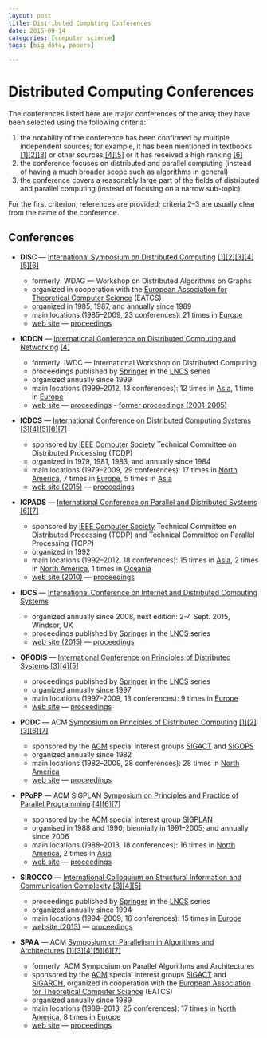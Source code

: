 ```yaml
---
layout: post
title: Distributed Computing Conferences
date: 2015-09-14
categories: [computer science]
tags: [big data, papers]

---
```



# Distributed Computing Conferences 


The conferences listed here are major conferences of the area; they have
been selected using the following criteria:

1.  the notability of the conference has been confirmed by multiple
    independent sources; for example, it has been mentioned in textbooks
    [<span>[</span>1<span>]</span>](https://en.wikipedia.org/wiki/List_of_distributed_computing_conferences#cite_note-lynch-1)[<span>[</span>2<span>]</span>](https://en.wikipedia.org/wiki/List_of_distributed_computing_conferences#cite_note-tel-2)[<span>[</span>3<span>]</span>](https://en.wikipedia.org/wiki/List_of_distributed_computing_conferences#cite_note-georgiou-3)
    or other
    sources,[<span>[</span>4<span>]</span>](https://en.wikipedia.org/wiki/List_of_distributed_computing_conferences#cite_note-podc-mailinglist-4)[<span>[</span>5<span>]</span>](https://en.wikipedia.org/wiki/List_of_distributed_computing_conferences#cite_note-wattenhofer-5)
    or it has received a high ranking
    [<span>[</span>6<span>]</span>](https://en.wikipedia.org/wiki/List_of_distributed_computing_conferences#cite_note-core-6)
2.  the conference focuses on distributed and parallel computing
    (instead of having a much broader scope such as algorithms in
    general)
3.  the conference covers a reasonably large part of the fields of
    distributed and parallel computing (instead of focusing on a narrow
    sub-topic).

For the first criterion, references are provided; criteria 2–3 are
usually clear from the name of the conference.

Conferences
-----

-   **DISC** — [International Symposium on Distributed
    Computing](https://en.wikipedia.org/wiki/International_Symposium_on_Distributed_Computing "International Symposium on Distributed Computing")
    [<span>[</span>1<span>]</span>](https://en.wikipedia.org/wiki/List_of_distributed_computing_conferences#cite_note-lynch-1)[<span>[</span>2<span>]</span>](https://en.wikipedia.org/wiki/List_of_distributed_computing_conferences#cite_note-tel-2)[<span>[</span>3<span>]</span>](https://en.wikipedia.org/wiki/List_of_distributed_computing_conferences#cite_note-georgiou-3)[<span>[</span>4<span>]</span>](https://en.wikipedia.org/wiki/List_of_distributed_computing_conferences#cite_note-podc-mailinglist-4)[<span>[</span>5<span>]</span>](https://en.wikipedia.org/wiki/List_of_distributed_computing_conferences#cite_note-wattenhofer-5)[<span>[</span>6<span>]</span>](https://en.wikipedia.org/wiki/List_of_distributed_computing_conferences#cite_note-core-6)
    -   formerly: WDAG — Workshop on Distributed Algorithms on Graphs
    -   organized in cooperation with the [European Association for
        Theoretical Computer
        Science](/wiki/European_Association_for_Theoretical_Computer_Science "European Association for Theoretical Computer Science")
        (EATCS)
    -   organized in 1985, 1987, and annually since 1989
    -   main locations (1985–2009, 23 conferences): 21 times in
        [Europe](/wiki/Europe "Europe")
    -   [web site](http://www.disc-conference.org/) —
        [proceedings](http://www.informatik.uni-trier.de/~ley/db/conf/wdag/)



-   **ICDCN** — [International Conference on Distributed Computing and
    Networking](https://en.wikipedia.org/w/index.php?title=International_Conference_on_Distributed_Computing_and_Networking&action=edit&redlink=1 "International Conference on Distributed Computing and Networking (page does not exist)")
    [<span>[</span>4<span>]</span>](https://en.wikipedia.org/wiki/List_of_distributed_computing_conferences#cite_note-podc-mailinglist-4)
    -   formerly: IWDC — International Workshop on Distributed Computing
    -   proceedings published by
        [Springer](/wiki/Springer_Science%2BBusiness_Media "Springer Science+Business Media")
        in the
        [LNCS](/wiki/Lecture_Notes_in_Computer_Science "Lecture Notes in Computer Science")
        series
    -   organized annually since 1999
    -   main locations (1999–2012, 13 conferences): 12 times in
        [Asia](/wiki/Asia "Asia"), 1 time in
        [Europe](/wiki/Europe "Europe")
    -   [web site](http://www.icdcn.org/) —
        [proceedings](http://www.informatik.uni-trier.de/~ley/db/conf/icdcn/) -
        [former proceedings
        (2001-2005)](http://www.informatik.uni-trier.de/~ley/db/conf/iwdc/)



-   **ICDCS** — [International Conference on Distributed Computing
    Systems](https://en.wikipedia.org/wiki/International_Conference_on_Distributed_Computing_Systems "International Conference on Distributed Computing Systems")
    [<span>[</span>3<span>]</span>](https://en.wikipedia.org/wiki/List_of_distributed_computing_conferences#cite_note-georgiou-3)[<span>[</span>4<span>]</span>](https://en.wikipedia.org/wiki/List_of_distributed_computing_conferences#cite_note-podc-mailinglist-4)[<span>[</span>5<span>]</span>](https://en.wikipedia.org/wiki/List_of_distributed_computing_conferences#cite_note-wattenhofer-5)[<span>[</span>6<span>]</span>](https://en.wikipedia.org/wiki/List_of_distributed_computing_conferences#cite_note-core-6)[<span>[</span>7<span>]</span>](https://en.wikipedia.org/wiki/List_of_distributed_computing_conferences#cite_note-zaiane-dp-7)
    -   sponsored by [IEEE Computer
        Society](/wiki/IEEE_Computer_Society "IEEE Computer Society")
        Technical Committee on Distributed Processing (TCDP)
    -   organized in 1979, 1981, 1983, and annually since 1984
    -   main locations (1979–2009, 29 conferences): 17 times in [North
        America](/wiki/North_America "North America"), 7 times in
        [Europe](/wiki/Europe "Europe"), 5 times in
        [Asia](/wiki/Asia "Asia")
    -   [web site (2015)](http://icdcs-2015.cse.ohio-state.edu/) —
        [proceedings](http://www.informatik.uni-trier.de/~ley/db/conf/icdcs/)



-   **ICPADS** — [International Conference on Parallel and Distributed
    Systems](https://en.wikipedia.org/wiki/International_Conference_on_Parallel_and_Distributed_Systems "International Conference on Parallel and Distributed Systems")
    [<span>[</span>6<span>]</span>](https://en.wikipedia.org/wiki/List_of_distributed_computing_conferences#cite_note-core-6)[<span>[</span>7<span>]</span>](https://en.wikipedia.org/wiki/List_of_distributed_computing_conferences#cite_note-zaiane-dp-7)
    -   sponsored by [IEEE Computer
        Society](/wiki/IEEE_Computer_Society "IEEE Computer Society")
        Technical Committee on Distributed Processing (TCDP) and
        Technical Committee on Parallel Processing (TCPP)
    -   organized in 1992
    -   main locations (1992–2012, 18 conferences): 15 times in
        [Asia](/wiki/Asia "Asia"), 2 times in [North
        America](/wiki/North_America "North America"), 1 times in
        [Oceania](/wiki/Oceania "Oceania")
    -   [web site (2010)](http://grid.sjtu.edu.cn/icpads10/) —
        [proceedings](http://www.informatik.uni-trier.de/~ley/db/conf/icpads/index.html)



-   **IDCS** — [International Conference on Internet and Distributed
    Computing
    Systems](https://en.wikipedia.org/w/index.php?title=International_Conference_on_Internet_and_Distributed_Computing_Systems&action=edit&redlink=1 "International Conference on Internet and Distributed Computing Systems (page does not exist)")
    -   organized annually since 2008, next edition: 2-4 Sept. 2015,
        Windsor, UK
    -   proceedings published by
        [Springer](/wiki/Springer_Science%2BBusiness_Media "Springer Science+Business Media")
        in the
        [LNCS](/wiki/Lecture_Notes_in_Computer_Science "Lecture Notes in Computer Science")
        series
    -   [web site (2015)](http://idcs2015.reading.ac.uk/) —
        [proceedings](http://www.springer.com/gp/book/9783319116914)



-   **OPODIS** — [International Conference on Principles of Distributed
    Systems](https://en.wikipedia.org/w/index.php?title=International_Conference_on_Principles_of_Distributed_Systems&action=edit&redlink=1 "International Conference on Principles of Distributed Systems (page does not exist)")
    [<span>[</span>3<span>]</span>](https://en.wikipedia.org/wiki/List_of_distributed_computing_conferences#cite_note-georgiou-3)[<span>[</span>4<span>]</span>](https://en.wikipedia.org/wiki/List_of_distributed_computing_conferences#cite_note-podc-mailinglist-4)[<span>[</span>5<span>]</span>](https://en.wikipedia.org/wiki/List_of_distributed_computing_conferences#cite_note-wattenhofer-5)
    -   proceedings published by
        [Springer](/wiki/Springer_Science%2BBusiness_Media "Springer Science+Business Media")
        in the
        [LNCS](/wiki/Lecture_Notes_in_Computer_Science "Lecture Notes in Computer Science")
        series
    -   organized annually since 1997
    -   main locations (1997–2009, 13 conferences): 9 times in
        [Europe](/wiki/Europe "Europe")
    -   [web site](http://www.opodis.net/) —
        [proceedings](http://www.informatik.uni-trier.de/~ley/db/conf/opodis/)



-   **PODC** — ACM [Symposium on Principles of Distributed
    Computing](https://en.wikipedia.org/wiki/Symposium_on_Principles_of_Distributed_Computing "Symposium on Principles of Distributed Computing")
    [<span>[</span>1<span>]</span>](https://en.wikipedia.org/wiki/List_of_distributed_computing_conferences#cite_note-lynch-1)[<span>[</span>2<span>]</span>](https://en.wikipedia.org/wiki/List_of_distributed_computing_conferences#cite_note-tel-2)[<span>[</span>3<span>]</span>](https://en.wikipedia.org/wiki/List_of_distributed_computing_conferences#cite_note-georgiou-3)[<span>[</span>6<span>]</span>](https://en.wikipedia.org/wiki/List_of_distributed_computing_conferences#cite_note-core-6)[<span>[</span>7<span>]</span>](https://en.wikipedia.org/wiki/List_of_distributed_computing_conferences#cite_note-zaiane-dp-7)
    -   sponsored by the
        [ACM](/wiki/Association_for_Computing_Machinery "Association for Computing Machinery")
        special interest groups [SIGACT](/wiki/ACM_SIGACT "ACM SIGACT")
        and
        [SIGOPS](/w/index.php?title=ACM_SIGOPS&action=edit&redlink=1 "ACM SIGOPS (page does not exist)")
    -   organized annually since 1982
    -   main locations (1982–2009, 28 conferences): 28 times in [North
        America](/wiki/North_America "North America")
    -   [web site](http://www.podc.org/) —
        [proceedings](http://www.informatik.uni-trier.de/~ley/db/conf/podc/)



-   **PPoPP** — ACM SIGPLAN [Symposium on Principles and Practice of
    Parallel
    Programming](https://en.wikipedia.org/wiki/Symposium_on_Principles_and_Practice_of_Parallel_Programming "Symposium on Principles and Practice of Parallel Programming")
    [<span>[</span>4<span>]</span>](https://en.wikipedia.org/wiki/List_of_distributed_computing_conferences#cite_note-podc-mailinglist-4)[<span>[</span>6<span>]</span>](https://en.wikipedia.org/wiki/List_of_distributed_computing_conferences#cite_note-core-6)[<span>[</span>7<span>]</span>](https://en.wikipedia.org/wiki/List_of_distributed_computing_conferences#cite_note-zaiane-dp-7)
    -   sponsored by the
        [ACM](/wiki/Association_for_Computing_Machinery "Association for Computing Machinery")
        special interest group
        [SIGPLAN](/wiki/ACM_SIGPLAN "ACM SIGPLAN")
    -   organised in 1988 and 1990; biennially in 1991–2005; and
        annually since 2006
    -   main locations (1988–2013, 18 conferences): 16 times in [North
        America](/wiki/North_America "North America"), 2 times in
        [Asia](/wiki/Asia "Asia")
    -   [web site](http://www.sigplan.org/ppopp.htm) —
        [proceedings](http://www.informatik.uni-trier.de/~ley/db/conf/ppopp/)



-   **SIROCCO** — [International Colloquium on Structural Information
    and Communication
    Complexity](https://en.wikipedia.org/wiki/International_Colloquium_on_Structural_Information_and_Communication_Complexity "International Colloquium on Structural Information and Communication Complexity")
    [<span>[</span>3<span>]</span>](https://en.wikipedia.org/wiki/List_of_distributed_computing_conferences#cite_note-georgiou-3)[<span>[</span>4<span>]</span>](https://en.wikipedia.org/wiki/List_of_distributed_computing_conferences#cite_note-podc-mailinglist-4)[<span>[</span>5<span>]</span>](https://en.wikipedia.org/wiki/List_of_distributed_computing_conferences#cite_note-wattenhofer-5)
    -   proceedings published by
        [Springer](/wiki/Springer_Science%2BBusiness_Media "Springer Science+Business Media")
        in the
        [LNCS](/wiki/Lecture_Notes_in_Computer_Science "Lecture Notes in Computer Science")
        series
    -   organized annually since 1994
    -   main locations (1994–2009, 16 conferences): 15 times in
        [Europe](/wiki/Europe "Europe")
    -   [website (2013)](http://sirocco2013.di.unisa.it) —
        [proceedings](http://www.informatik.uni-trier.de/~ley/db/conf/sirocco/)



-   **SPAA** — ACM [Symposium on Parallelism in Algorithms and
    Architectures](https://en.wikipedia.org/wiki/Symposium_on_Parallelism_in_Algorithms_and_Architectures "Symposium on Parallelism in Algorithms and Architectures")
    [<span>[</span>1<span>]</span>](https://en.wikipedia.org/wiki/List_of_distributed_computing_conferences#cite_note-lynch-1)[<span>[</span>3<span>]</span>](https://en.wikipedia.org/wiki/List_of_distributed_computing_conferences#cite_note-georgiou-3)[<span>[</span>4<span>]</span>](https://en.wikipedia.org/wiki/List_of_distributed_computing_conferences#cite_note-podc-mailinglist-4)[<span>[</span>5<span>]</span>](https://en.wikipedia.org/wiki/List_of_distributed_computing_conferences#cite_note-wattenhofer-5)[<span>[</span>6<span>]</span>](https://en.wikipedia.org/wiki/List_of_distributed_computing_conferences#cite_note-core-6)[<span>[</span>7<span>]</span>](https://en.wikipedia.org/wiki/List_of_distributed_computing_conferences#cite_note-zaiane-dp-7)
    -   formerly: ACM Symposium on Parallel Algorithms and Architectures
    -   sponsored by the
        [ACM](/wiki/Association_for_Computing_Machinery "Association for Computing Machinery")
        special interest groups [SIGACT](/wiki/ACM_SIGACT "ACM SIGACT")
        and
        [SIGARCH](/w/index.php?title=ACM_SIGARCH&action=edit&redlink=1 "ACM SIGARCH (page does not exist)"),
        organized in cooperation with the [European Association for
        Theoretical Computer
        Science](/wiki/European_Association_for_Theoretical_Computer_Science "European Association for Theoretical Computer Science")
        (EATCS)
    -   organized annually since 1989
    -   main locations (1989–2013, 25 conferences): 17 times in [North
        America](/wiki/North_America "North America"), 8 times in
        [Europe](/wiki/Europe "Europe")
    -   [web site](http://www.spaa-conference.org/) —
        [proceedings](http://www.informatik.uni-trier.de/~ley/db/conf/spaa/)

